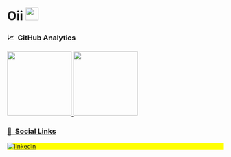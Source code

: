 # Oii <img src="https://raw.githubusercontent.com/kaueMarques/kaueMarques/master/hi.gif" width="30" height="30"/> 
 

### 📈 &nbsp;GitHub Analytics
<div align="left">
  <a href="https://github.com/mikaelleps">
  <img height="150em" src="https://github-readme-stats.vercel.app/api?username=mikaelleps&show_icons=true&theme=dracula&include_all_commits=true&count_private=true"/>
  <img height="150em" src="https://github-readme-stats.vercel.app/api/top-langs/?username=mikaelleps&layout=compact&langs_count=7&theme=dracula"/>
</div>


### 💬 &nbsp;Social Links

<p align="left" style="background:yellow">
 <a href= "https://www.linkedin.com/in/mikaelle-sousa-7b0a4b151" target="_blank">
 <img align="center" src="https://img.shields.io/badge/LinkedIn-0077B5?style=for-the-badge&logo=linkedin&logoColor=white" alt="linkedin"/>
</a>
    

